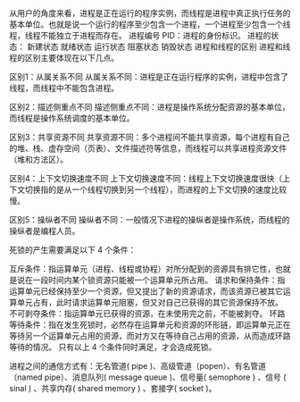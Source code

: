 <!--
 * @Author: sunshaochen 805960031@qq.com
 * @Date: 2022-11-01 09:38:10
 * @LastEditors: sunshaochen 805960031@qq.com
 * @LastEditTime: 2022-11-01 14:24:37
 * @FilePath: \ToFindWork\OS基础.md
 * @Description: 这是默认设置,请设置`customMade`, 打开koroFileHeader查看配置 进行设置: https://github.com/OBKoro1/koro1FileHeader/wiki/%E9%85%8D%E7%BD%AE
-->
从用户的角度来看，进程是正在运行的程序实例，而线程是进程中真正执行任务的基本单位。也就是说一个运行的程序至少包含一个进程，一个进程至少包含一个线程，线程不能独立于进程而存在。
进程编号 PID：进程的身份标识。
进程的状态：
新建状态
就绪状态
运行状态
阻塞状态
销毁状态
进程和线程的区别
进程和线程的区别主要体现在以下几点。

区别1：从属关系不同
从属关系不同：进程是正在运行程序的实例，进程中包含了线程，而线程中不能包含进程。

区别2：描述侧重点不同
描述侧重点不同：进程是操作系统分配资源的基本单位，而线程是操作系统调度的基本单位。

区别3：共享资源不同
共享资源不同：多个进程间不能共享资源，每个进程有自己的堆、栈、虚存空间（页表）、文件描述符等信息，而线程可以共享进程资源文件（堆和方法区）。

区别4：上下文切换速度不同
上下文切换速度不同：线程上下文切换速度很快（上下文切换指的是从一个线程切换到另一个线程），而进程的上下文切换的速度比较慢。

区别5：操纵者不同
操纵者不同：一般情况下进程的操纵者是操作系统，而线程的操纵者是编程人员。


死锁的产生需要满足以下 4 个条件：

互斥条件：指运算单元（进程、线程或协程）对所分配到的资源具有排它性，也就是说在一段时间内某个锁资源只能被一个运算单元所占用。
请求和保持条件：指运算单元已经保持至少一个资源，但又提出了新的资源请求，而该资源已被其它运算单元占有，此时请求运算单元阻塞，但又对自己已获得的其它资源保持不放。
不可剥夺条件：指运算单元已获得的资源，在未使用完之前，不能被剥夺。
环路等待条件：指在发生死锁时，必然存在运算单元和资源的环形链，即运算单元正在等待另一个运算单元占用的资源，而对方又在等待自己占用的资源，从而造成环路等待的情况。
只有以上 4 个条件同时满足，才会造成死锁。


进程之间的通信方式有：无名管道( pipe )、高级管道（popen）、有名管道（named pipe）、消息队列( message queue )、信号量( semophore ) 、信号 ( sinal ) 、共享内存( shared memory ) 、套接字( socket )。